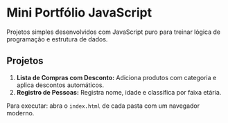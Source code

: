 # Mini Portfólio JavaScript

Projetos simples desenvolvidos com JavaScript puro para treinar lógica de programação e estrutura de dados.

## Projetos

1. **Lista de Compras com Desconto:** Adiciona produtos com categoria e aplica descontos automáticos.
2. **Registro de Pessoas:** Registra nome, idade e classifica por faixa etária.

Para executar: abra o `index.html` de cada pasta com um navegador moderno.
